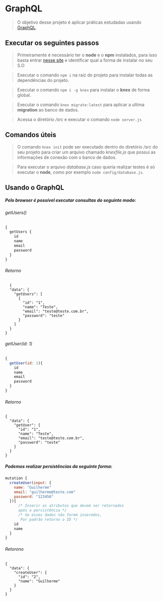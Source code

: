 # GraphQL
> O objetivo desse projeto é aplicar práticas estudadas usando [GraphQL](https://graphql.org/).

## Executar os seguintes passos

> Primeiramente é necessário ter o **node** e o **npm** instalados, para isso basta entrar [nesse site](https://www.npmjs.com/get-npm) e identificar qual a forma de instalar no seu S.O

> Executar o comando `npm i` na raiz do projeto para instalar todas as dependências do projeto.

> Executar o comando `npm i -g knex` para instalar o **knex** de forma global.

> Executar o comando `knex migrate:latest` para aplicar a ultima **migration** ao banco de dados.

> Acessa o diretório */src* e executar o comando `node server.js`

## Comandos úteis

> O comando `knex init` pode ser executado dentro do diretório */src* do seu projeto para criar um arquivo chamado *knexfile.js* que possui as informações de conexão com o banco de dados.

> Para executar o arquivo *database.js* caso queria realizar testes é só executar o **node**, como por exemplo `node config/database.js`.

## Usando o GraphQL
##### Pelo browser é possível executar consultas do seguinte modo:

###### getUsers()
```javascript
{
  getUsers {
    id
    name
    email
    password
  }
}
```
###### Retorno
      {
      "data": {
        "getUsers": [
          {
            "id": "1",
            "name": "Teste",
            "email": "teste@teste.com.br",
            "password": "teste"
          }
        ]
      }
    }

###### getUser(id: 1)
```javascript
{
  getUser(id: 1){
    id
    name
    email
    password
  }
}
```
###### Retorno
    {
      "data": {
        "getUser": {
          "id": "1",
          "name": "Teste",
          "email": "teste@teste.com.br",
          "password": "teste"
        }
      }
    }

##### Podemos realizar persistências da seguinte forma:

```javascript
mutation {
  createUser(input: {
    name: "Guilherme"
    email: "guilherme@teste.com"
    password: "123456"
  }){ 
      /* Inserir os atributos que devem ser retornados 
      após a persistência */
      /* Se esses dados não forem inseredos,
       Por padrão retorno o ID */
    id
    name
  }
}
```
###### Retorono
    {
      "data": {
        "createUser": {
          "id": "2",
          "name": "Guilherme"
        }
      }
    }

